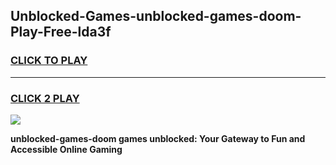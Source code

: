 
## Unblocked-Games-unblocked-games-doom-Play-Free-lda3f
<h3>
<a href="https://premium76.site?title=unblocked-games-doom&ref=18A1">CLICK TO PLAY</a></h3>
<hr>

<h3>
<a href="https://premium76.site?title=unblocked-games-doom&ref=18A1">CLICK 2 PLAY</a>
  
</h3>

<a href="https://premium76.site?title=unblocked-games-doom&ref=18A1"><img src="https://clearcache.store/games.png"></a>


**unblocked-games-doom games unblocked: Your Gateway to Fun and Accessible Online Gaming**
